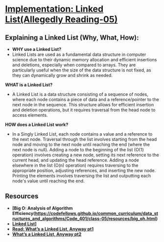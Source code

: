 # [Implementation: Linked List(Allegedly Reading-05)](https://github.com/codefellows/seattle-code-javascript-401d59/tree/main/class-05)

## Explaining a Linked List (Why, What, How):
* **WHY use a Linked List?**
* Linked Lists are used as a fundamental data structure in computer science due to their dynamic memory allocation and efficient insertions and deletions, especially when compared to arrays. They are particularly useful when the size of the data structure is not fixed, as they can dynamically grow and shrink as needed.

**WHAT is a Linked List?**
* A Linked List is a data structure consisting of a sequence of nodes, where each node contains a piece of data and a reference/pointer to the next node in the sequence. This structure allows for efficient insertion and deletion operations, but it requires traversal from the head node to access elements.

**HOW does a Linked List work?**
* In a Singly Linked List, each node contains a value and a reference to the next node. Traversal through the list involves starting from the head node and moving to the next node until reaching the end (where the next node is null). Adding a node to the beginning of the list (O(1) operation) involves creating a new node, setting its next reference to the current head, and updating the head reference. Adding a node elsewhere in the list (O(n) operation) requires traversing to the appropriate position, adjusting references, and inserting the new node. Printing the elements involves traversing the list and outputting each node's value until reaching the end.

## Resources
* **[Big O: Analysis of Algorithm Efficiency(https://codefellows.github.io/common_curriculum/data_structures_and_algorithms/Code_401/class-05/resources/big_oh.html)**
* **[Linked List](https://codefellows.github.io/common_curriculum/data_structures_and_algorithms/Code_401/class-05/resources/singly_linked_list.html)]**
* **[Read: What’s a Linked List, Anyway pt1](https://medium.com/basecs/whats-a-linked-list-anyway-part-1-d8b7e6508b9d)**
* **[What’s a Linked List, Anyway pt2](https://medium.com/basecs/whats-a-linked-list-anyway-part-2-131d96f71996)**
